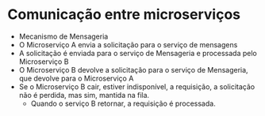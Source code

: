 # Comunicação entre microserviços

- Mecanismo de Mensageria
- O Microserviço A envia a solicitação para o serviço de mensagens
- A solicitação é enviada para o serviço de Mensageria e processada pelo Microserviço B
- O Microserviço B devolve a solicitação para o serviço de Mensageria, que devolve para o Microserviço A
- Se o Microserviço B cair, estiver indisponível, a requisição, a solicitação não é perdida, mas sim, mantida na fila.
    - Quando o serviço B retornar, a requisição é processada.

